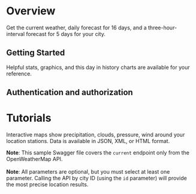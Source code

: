 # Overview

Get the current weather, daily forecast for 16 days, and a
three-hour-interval forecast for 5 days for your city.

## Getting Started

Helpful stats, graphics, and this day in history charts are available for your reference.

## Authentication and authorization


# Tutorials

Interactive maps show precipitation, clouds, pressure, wind around your location stations. Data is available in JSON, XML, or HTML format.

**Note**: This sample Swagger file covers the `current` endpoint only from the OpenWeatherMap API. <br/><br/> **Note**: All parameters are optional, but you must select at least one parameter. Calling the API by city ID (using the `id` parameter) will provide the most precise location results.
